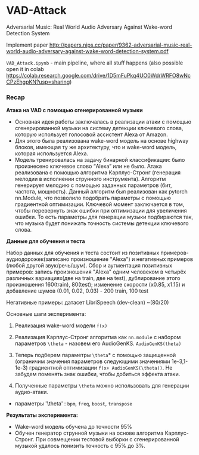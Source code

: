 # VAD-Attack
Adversarial Music: Real World Audio Adversary Against Wake-word Detection System

Implement paper http://papers.nips.cc/paper/9362-adversarial-music-real-world-audio-adversary-against-wake-word-detection-system.pdf

`VAD_Attack.ipynb` - main pipeline, where all stuff happens 
(also possible open it in colab https://colab.research.google.com/drive/1D5mFuPkq4UO0WdrWRFO8wNcCPzEhgpKN?usp=sharing)




### Recap

__Атака на VAD с помощью сгенерированной музыки__

   - Основная идея работы заключалась в реализации атаки с помощью сгенерированной музыки на систему детекции ключевого слова, которую  использует голосовой ассистент Alexa от Amazon. 
   - Для этого была реализована wake-word модель на основе highway блоков, имеющая ту же архитектуру, что и wake-word модель, которая используется Alexa. 
   - Модель тренировалась на задачу бинарной классификации: было произнесено ключевое слово “Alexa” или не было.
Атака реализована с помощью алгоритма Карплус-Стронг (генерация мелодии в исполнении струнного инструмента). Алгоритм генерирует мелодию с помощью заданных параметров (бит, частота, мощность). Данный алгоритм был реализован как pytorch nn.Module, что позволило подобрать параметры с помощью градиентной оптимизации. Ключевой момент заключается в том, чтобы перевернуть знак ошибки при оптимизации для увеличения  ошибки. То есть параметры для генерации музыки подбираются так, что музыка будет понижать точность системы детекции ключевого слова.


__Данные для обучения и теста__

Набор данных для обучения и теста состоит из позитивных примеров-аудиодорожек(записано произношение "Alexa") и негативных примеров (любой другой звук/речь/шум).
Сбор и аугментация позитивных примеров: запись произношения "Alexa" одним человеком в четырёх различных вариациях(две на train, две на test), дублирование этого произношения 160(train), 80(test); изменение скорости (x0.85, x1.15) и добавление шумов (0.01, 0.02, 0.03) - 200 train, 100 test

Негативные примеры: датасет LibriSpeech (dev-clean) ~(80/20)

	


Основные шаги эксперимента: 

1. Реализация wake-word модели `f(x)`

2. Реализация Карплус-Стронг алгоритма как `nn.module` с набором параметров  `\theta`  - назовем его  AudioGenKS. `AudioGenKS(theta)`

3. Теперь подберем параметры `\theta`* с помощью защищенной (ограничим значения параметров следующими значениями 1e-3,1-1e-3) градиентной оптимизации  `f(x+ AudioGenKS(\theta))`. Не забудем поменять знак ошибки, чтобы добиться эффекта атаки. 
4. Полученные параметры `\theta` можно использовать для генерации аудио-атаки. 

* параметры '\theta' : `bpm`, `freq`, `boost`, `transpose`
	
__Результаты эксперимента:__

- Wake-word модель обучена до точности 95% 
- Обучен генератор струнной музыки на основе алгоритма Карплус-Стронг. 
При совмещении тестовой выборки с сгенерированной музыкой удалось понизить точность c 95% до 3%. 
